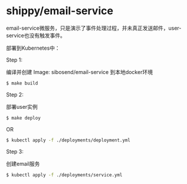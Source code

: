 # shippy/email-service

email-service微服务，只是演示了事件处理过程，并未真正发送邮件，user-service也没有触发事件。

部署到Kubernetes中：

Step 1:

编译并创建 Image: sibosend/email-service 到本地docker环境

```sh
$ make build
```

Step 2:

部署user实例

```sh
$ make deploy
```

OR

```sh
$ kubectl apply -f ./deployments/deployment.yml
```

Step 3:

创建email服务

```sh
$ kubectl apply -f ./deployments/service.yml
```